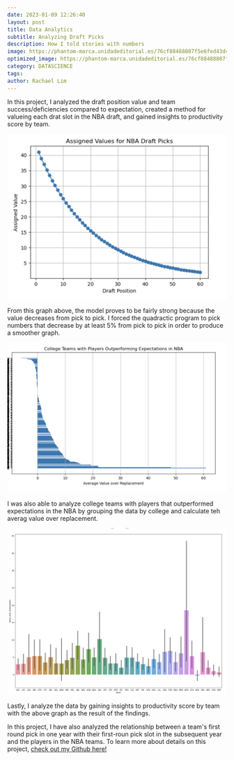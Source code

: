 ```yaml
---
date: 2023-01-09 12:26:40
layout: post
title: Data Analytics
subtitle: Analyzing Draft Picks 
description: How I told stories with numbers
image: https://phantom-marca.unidadeditorial.es/76cf88488807f5e6fed43d4705c9859f/resize/828/f/jpg/assets/multimedia/imagenes/2022/02/02/16437899001758.jpg
optimized_image: https://phantom-marca.unidadeditorial.es/76cf88488807f5e6fed43d4705c9859f/resize/828/f/jpg/assets/multimedia/imagenes/2022/02/02/16437899001758.jpg
category: DATASCIENCE
tags:
author: Rachael Lim
---
```


In this project, I analyzed the draft position value and team success/deficiencies compared to expectation, created a method for valueing each drat slot in the NBA draft, and gained insights to productivity score by team. 

![Line Graph](/assets/img/2im1.png "Line Graph")

From this graph above, the model proves to be fairly strong because the value decreases from pick to pick. I forced the quadractic program to pick numbers that decrease by at least 5% from pick to pick in order to produce a smoother graph. 

![Barplot](/assets/img/2im2.png "Barplot")

I was also able to analyze college teams with players that outperformed expectations in the NBA by grouping the data by college and calculate teh averag value over replacement. 

![Barplot](/assets/img/2im3.png "Barplot")

Lastly, I analyze the data by gaining insights to productivity score by team with the above graph as the result of the findings. 

In this project, I have also analyzed the relationship between a team's first round pick in one year with their first-roun pick slot in the subsequent year and the players in the NBA teams. To learn more about details on this project, <a href="https://github.com/RachaelLim01/NBA-teams.git">check out my Github here! </a> 










